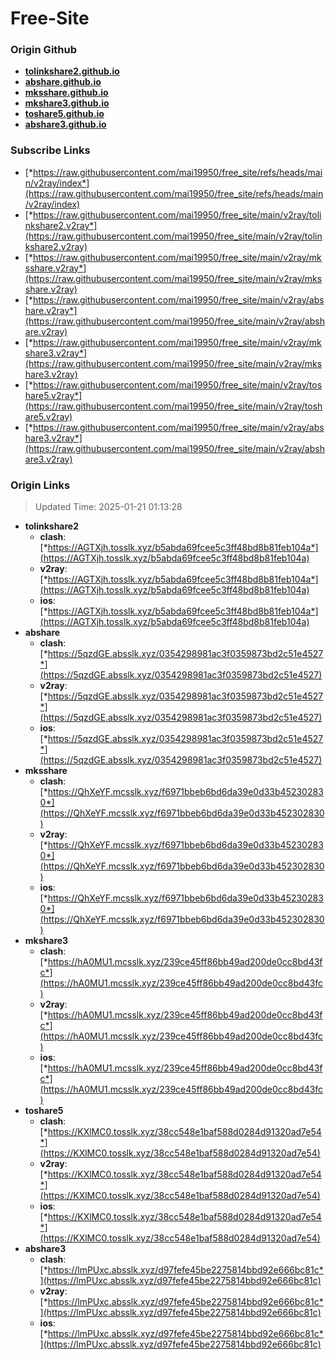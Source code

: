 # Free-Site

### Origin Github

- [**tolinkshare2.github.io**](https://github.com/tolinkshare2/tolinkshare2.github.io)
- [**abshare.github.io**](https://github.com/abshare/abshare.github.io)
- [**mksshare.github.io**](https://github.com/mksshare/mksshare.github.io)
- [**mkshare3.github.io**](https://github.com/mkshare3/mkshare3.github.io)
- [**toshare5.github.io**](https://github.com/toshare5/toshare5.github.io)
- [**abshare3.github.io**](https://github.com/abshare3/abshare3.github.io)

### Subscribe Links

- [*https://raw.githubusercontent.com/mai19950/free_site/refs/heads/main/v2ray/index*](https://raw.githubusercontent.com/mai19950/free_site/refs/heads/main/v2ray/index)
- [*https://raw.githubusercontent.com/mai19950/free_site/main/v2ray/tolinkshare2.v2ray*](https://raw.githubusercontent.com/mai19950/free_site/main/v2ray/tolinkshare2.v2ray)
- [*https://raw.githubusercontent.com/mai19950/free_site/main/v2ray/mksshare.v2ray*](https://raw.githubusercontent.com/mai19950/free_site/main/v2ray/mksshare.v2ray)
- [*https://raw.githubusercontent.com/mai19950/free_site/main/v2ray/abshare.v2ray*](https://raw.githubusercontent.com/mai19950/free_site/main/v2ray/abshare.v2ray)
- [*https://raw.githubusercontent.com/mai19950/free_site/main/v2ray/mkshare3.v2ray*](https://raw.githubusercontent.com/mai19950/free_site/main/v2ray/mkshare3.v2ray)
- [*https://raw.githubusercontent.com/mai19950/free_site/main/v2ray/toshare5.v2ray*](https://raw.githubusercontent.com/mai19950/free_site/main/v2ray/toshare5.v2ray)
- [*https://raw.githubusercontent.com/mai19950/free_site/main/v2ray/abshare3.v2ray*](https://raw.githubusercontent.com/mai19950/free_site/main/v2ray/abshare3.v2ray)

### Origin Links

> Updated Time: 2025-01-21 01:13:28

- **tolinkshare2**
  - **clash**: [*https://AGTXjh.tosslk.xyz/b5abda69fcee5c3ff48bd8b81feb104a*](https://AGTXjh.tosslk.xyz/b5abda69fcee5c3ff48bd8b81feb104a)
  - **v2ray**: [*https://AGTXjh.tosslk.xyz/b5abda69fcee5c3ff48bd8b81feb104a*](https://AGTXjh.tosslk.xyz/b5abda69fcee5c3ff48bd8b81feb104a)
  - **ios**: [*https://AGTXjh.tosslk.xyz/b5abda69fcee5c3ff48bd8b81feb104a*](https://AGTXjh.tosslk.xyz/b5abda69fcee5c3ff48bd8b81feb104a)
- **abshare**
  - **clash**: [*https://5qzdGE.absslk.xyz/0354298981ac3f0359873bd2c51e4527*](https://5qzdGE.absslk.xyz/0354298981ac3f0359873bd2c51e4527)
  - **v2ray**: [*https://5qzdGE.absslk.xyz/0354298981ac3f0359873bd2c51e4527*](https://5qzdGE.absslk.xyz/0354298981ac3f0359873bd2c51e4527)
  - **ios**: [*https://5qzdGE.absslk.xyz/0354298981ac3f0359873bd2c51e4527*](https://5qzdGE.absslk.xyz/0354298981ac3f0359873bd2c51e4527)
- **mksshare**
  - **clash**: [*https://QhXeYF.mcsslk.xyz/f6971bbeb6bd6da39e0d33b452302830*](https://QhXeYF.mcsslk.xyz/f6971bbeb6bd6da39e0d33b452302830)
  - **v2ray**: [*https://QhXeYF.mcsslk.xyz/f6971bbeb6bd6da39e0d33b452302830*](https://QhXeYF.mcsslk.xyz/f6971bbeb6bd6da39e0d33b452302830)
  - **ios**: [*https://QhXeYF.mcsslk.xyz/f6971bbeb6bd6da39e0d33b452302830*](https://QhXeYF.mcsslk.xyz/f6971bbeb6bd6da39e0d33b452302830)
- **mkshare3**
  - **clash**: [*https://hA0MU1.mcsslk.xyz/239ce45ff86bb49ad200de0cc8bd43fc*](https://hA0MU1.mcsslk.xyz/239ce45ff86bb49ad200de0cc8bd43fc)
  - **v2ray**: [*https://hA0MU1.mcsslk.xyz/239ce45ff86bb49ad200de0cc8bd43fc*](https://hA0MU1.mcsslk.xyz/239ce45ff86bb49ad200de0cc8bd43fc)
  - **ios**: [*https://hA0MU1.mcsslk.xyz/239ce45ff86bb49ad200de0cc8bd43fc*](https://hA0MU1.mcsslk.xyz/239ce45ff86bb49ad200de0cc8bd43fc)
- **toshare5**
  - **clash**: [*https://KXlMC0.tosslk.xyz/38cc548e1baf588d0284d91320ad7e54*](https://KXlMC0.tosslk.xyz/38cc548e1baf588d0284d91320ad7e54)
  - **v2ray**: [*https://KXlMC0.tosslk.xyz/38cc548e1baf588d0284d91320ad7e54*](https://KXlMC0.tosslk.xyz/38cc548e1baf588d0284d91320ad7e54)
  - **ios**: [*https://KXlMC0.tosslk.xyz/38cc548e1baf588d0284d91320ad7e54*](https://KXlMC0.tosslk.xyz/38cc548e1baf588d0284d91320ad7e54)
- **abshare3**
  - **clash**: [*https://lmPUxc.absslk.xyz/d97fefe45be2275814bbd92e666bc81c*](https://lmPUxc.absslk.xyz/d97fefe45be2275814bbd92e666bc81c)
  - **v2ray**: [*https://lmPUxc.absslk.xyz/d97fefe45be2275814bbd92e666bc81c*](https://lmPUxc.absslk.xyz/d97fefe45be2275814bbd92e666bc81c)
  - **ios**: [*https://lmPUxc.absslk.xyz/d97fefe45be2275814bbd92e666bc81c*](https://lmPUxc.absslk.xyz/d97fefe45be2275814bbd92e666bc81c)
